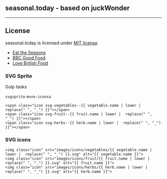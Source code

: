 ## seasonal.today - based on juckWonder

---------------

## License

seasonal.today is licensed under [MIT license](https://github.com/dogwonder/juckWonder/blob/master/LICENSE). 

* [Eat the Seasons](http://www.eattheseasons.co.uk/)
* [BBC Good Food](https://www.bbcgoodfood.com/seasonal-calendar/)
* [Love British Food](http://www.lovebritishfood.co.uk/british-food-and-drinks/whats-in-season-when)


### SVG Sprite

Gulp tasks

`svgsprite`
`move-iconsa`

```
<span class="icon svg-vegetables--{{ vegetable.name | lower |  replace(" ", "_") }}"></span>
<span class="icon svg-fruit--{{ fruit.name | lower |  replace(" ", "_") }}"></span>
<span class="icon svg-herbs--{{ herb.name | lower |  replace(" ", "_") }}"></span>
```

### SVG icons

```
<img class="icon" src="images/icons/vegetables/{{ vegetable.name | lower |  replace(" ", "_") }}.svg" alt="{{ vegetable.name }}">
<img class="icon" src="images/icons/fruit/{{ fruit.name | lower |  replace(" ", "_") }}.svg" alt="{{ fruit.name }}"> 
<img class="icon" src="images/icons/herbs/{{ herb.name | lower |  replace(" ", "_") }}.svg" alt="{{ herb.name }}">
```



